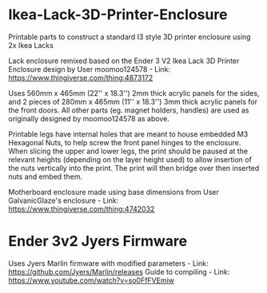 # Ikea-Lack-3D-Printer-Enclosure
Printable parts to construct a standard I3 style 3D printer enclosure using 2x Ikea Lacks

Lack enclosure remixed based on the Ender 3 V2 Ikea Lack 3D Printer Enclosure design by User moomoo124578 - Link: https://www.thingiverse.com/thing:4873172

Uses 560mm x 465mm (22'' x 18.3'') 2mm thick acrylic panels for the sides, and 2 pieces of 280mm x 465mm (11'' x 18.3'') 3mm thick acrylic panels for the front doors. All other parts (eg. magnet holders, handles) are used as originally designed by moomoo124578 as above.

Printable legs have internal holes that are meant to house embedded M3 Hexagonal Nuts, to help screw the front panel hinges to the enclosure. When slicing the upper and lower legs, the print should be paused at the relevant heights (depending on the layer height used) to allow insertion of the nuts vertically into the print. The print will then bridge over then inserted nuts and embed them.

Motherboard enclosure made using base dimensions from User GalvanicGlaze's enclosure - Link: https://www.thingiverse.com/thing:4742032

# Ender 3v2 Jyers Firmware
Uses Jyers Marlin firmware with modified parameters - Link: https://github.com/Jyers/Marlin/releases
Guide to compiling - Link: https://www.youtube.com/watch?v=so0FfFVEmiw



